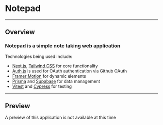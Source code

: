 # Notepad

___

## Overview

### Notepad is a simple note taking web application

Technologies being used include:

- [Next.js](nextjs.org/), [Tailwind CSS](tailwindcss.com/) for core functionality
- [Auth.js](authjs.dev/) is used for OAuth authentication via Github OAuth
- [Framer Motion](https://www.framer.com/motion/) for dynamic elements
- [Prisma](https://www.prisma.io/) and [Supabase](https://supabase.com/) for data management
- [Vitest](https://vitest.dev/) and [Cypress](https://www.cypress.io/) for testing

___

## Preview

A preview of this application is not available at this time
